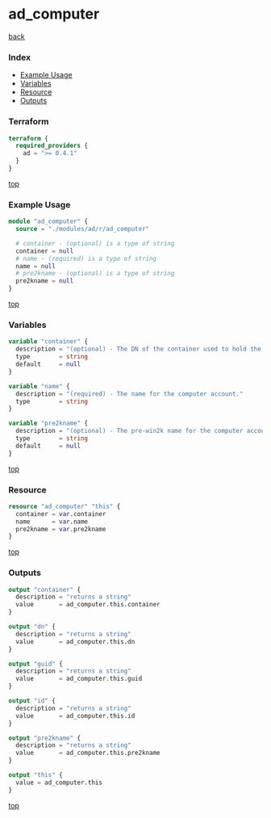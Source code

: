 # ad_computer

[back](../ad.md)

### Index

- [Example Usage](#example-usage)
- [Variables](#variables)
- [Resource](#resource)
- [Outputs](#outputs)

### Terraform

```terraform
terraform {
  required_providers {
    ad = ">= 0.4.1"
  }
}
```

[top](#index)

### Example Usage

```terraform
module "ad_computer" {
  source = "./modules/ad/r/ad_computer"

  # container - (optional) is a type of string
  container = null
  # name - (required) is a type of string
  name = null
  # pre2kname - (optional) is a type of string
  pre2kname = null
}
```

[top](#index)

### Variables

```terraform
variable "container" {
  description = "(optional) - The DN of the container used to hold the computer account."
  type        = string
  default     = null
}

variable "name" {
  description = "(required) - The name for the computer account."
  type        = string
}

variable "pre2kname" {
  description = "(optional) - The pre-win2k name for the computer account."
  type        = string
  default     = null
}
```

[top](#index)

### Resource

```terraform
resource "ad_computer" "this" {
  container = var.container
  name      = var.name
  pre2kname = var.pre2kname
}
```

[top](#index)

### Outputs

```terraform
output "container" {
  description = "returns a string"
  value       = ad_computer.this.container
}

output "dn" {
  description = "returns a string"
  value       = ad_computer.this.dn
}

output "guid" {
  description = "returns a string"
  value       = ad_computer.this.guid
}

output "id" {
  description = "returns a string"
  value       = ad_computer.this.id
}

output "pre2kname" {
  description = "returns a string"
  value       = ad_computer.this.pre2kname
}

output "this" {
  value = ad_computer.this
}
```

[top](#index)
